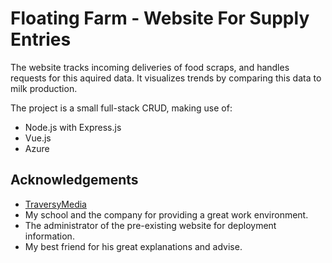 # Floating Farm - Website For Supply Entries 

The website tracks incoming deliveries of food scraps, and handles requests for this aquired data. It visualizes trends by comparing this data to milk production.

The project is a small full-stack CRUD, making use of:
- Node.js with Express.js
- Vue.js
- Azure


## Acknowledgements
 - [TraversyMedia](https://www.youtube.com/watch?v=j55fHUJqtyw)
 - My school and the company for providing a great work environment.
 - The administrator of the pre-existing website for deployment information.
 - My best friend for his great explanations and advise. 